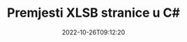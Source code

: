 ---
############################# Static ############################
layout: "auto-gen-merger"
date: 2022-10-26T09:12:20
draft: false
otherformats: odt one otp ott pdf pps ppsx ppt pptx rtf tex vdx vsdm vsdx vssm vssx

############################# Head ############################
head_title: "Premjesti XLSB stranice u C#"
head_description: "Premjestite stranice unutar XLSB dokumenta u C# na bilo koje mjesto pomoću API-ja za spajanje dokumenata."

############################# Header ############################
title: "Premjesti XLSB stranice u C#"
description: "Premjesti XLSB stranice s nekoliko redaka .NET koda."
bg_image: "https://cms.admin.containerize.com/templates/aspose/App_Themes/V3/images/bg/header1.png"
bg_overlay: false
button:
    enable: true
    icon: "fas fa-arrow-down"
    label: "Preuzmite besplatnu probnu verziju"
    link: "https://downloads.groupdocs.com/merger/net"

############################# SubMenu ############################
submenu:
    enable: true

    left:
        img_alt: "GroupDocs.Merger for .NET"
        image: "https://cms.admin.containerize.com/templates/groupdocs/images/product-logos/90x90-noborder/groupdocs-merger-net.png"
        product: "GroupDocs.Merger"
        platform: ".NET"

    middle:
        button:

            # button loop
            - link: "https://apireference.groupdocs.com/merger/net"
              text: "API Referenca"

            # button loop
            - link: "https://github.com/groupdocs-merger"
              text: "Primjeri koda"

            # button loop
            - link: "https://products.groupdocs.app/merger/family"
              text: "Demo snimke uživo"

            # button loop
            - link: "https://purchase.groupdocs.com/pricing/merger/net"
              text: "Cijene"

    right:
        link_download: "https://downloads.groupdocs.com/merger"
        link_learn: "https://docs.groupdocs.com/merger/net"
        link_buy: "https://purchase.groupdocs.com"

############################# About ############################
about:
    enable: true
    title: "O GroupDocs.Merger for .NET API-ju"
    content: |
        [GroupDocs.Merger for .NET](/hr/merger/net/) nudi jednostavno rješenje za sigurno spajanje i dijeljenje između širokog raspona formata dokumenata uključujući PDF, Microsoft Office (Word, Excel, PowerPoint , OneNote), OpenDocument, HTML, slike i mnoge druge unutar .NET aplikacija. Dodavanjem samo nekoliko redaka koda izvedite nekoliko operacija dokumenta kao što su premještanje, uklanjanje, rotacija, zamjena, izdvajanje ili promjena orijentacije stranica unutar dokumenata. API za spajanje dokumenata također podržava pregled stranica dokumenta kao slike za analizu strukture dokumenta, oblikovanja i sadržaja na stranici.
        
        GroupDocs.Merger API pravi je izbor za korporativna rješenja koja trebaju značajke premještanja stranica datoteka. Ovi API-ji dobro su podržani na svim glavnim operativnim sustavima i platformama uključujući .NET Framework, .NET Standard, .NET Core, Mono.

############################# Steps ############################
steps:
    enable: true
    title_left: "Premjesti XLSB stranice datoteke u .NET"
    content_left: |
        [GroupDocs.Merger for .NET](/hr/merger/net/) olakšava C# programerima premještanje stranica unutar XLSB datoteke implementacijom nekoliko jednostavnih koraka .
        
        * Inicijalizirajte **MoveOptions** da odredite trenutni i novi broj stranica.
        * Stvorite novu instancu **Merger** i proslijedite putanju izvornog dokumenta kao parametar konstruktora.
        * Pozovite **MovePage** i proslijedite objekt **MoveOptions**.
        * Pozovite **Save** i odredite put datoteke za spremanje rezultirajućeg dokumenta.

    title_right: "Zahtjevi sustava"
    content_right: |
        GroupDocs.Merger for .NET API-ji podržani su na svim glavnim platformama i operativnim sustavima. Prije izvršavanja koda u nastavku, provjerite imate li sljedeće preduvjete instalirane na vašem sustavu.

        * Operativni sustavi: Microsoft Windows, Linux, MacOS
        * Razvojna okruženja: Visual Studio, Xamarin, MonoDevelop
        * Okviri: .NET Framework, .NET Standard, .NET Core, Mono
        * Preuzmite najnoviju verziju GroupDocs.Merger for .NET s [NuGet](https://www.nuget.org/packages/groupdocs.merger)
         
    code: |
     {{% merger/additional-styles %}}
     {{< merger/code-merger title="Kako premjestiti XLSB stranice datoteke koristeći C# primjer koda">}}

        ```csharp    
        // Premjesti XLSB stranice datoteke pomoću API-ja GroupDocs.Merger
        int pageNumber = 6;
        int newPageNumber = 1;

        // Inicijalizirajte klasu MoveOptions da odredite trenutni i novi broj stranica
        MoveOptions moveOptions = new MoveOptions(pageNumber, newPageNumber);

        // Instancirajte spajanje s ulaznim XLSB dokumentom
        using (Merger merger = new Merger("input.xlsb"))
          {
            // Pozovite metodu MovePage i proslijedite joj objekt MoveOptions
            merger.MovePage(moveOptions);
    
            // Pozovite metodu Spremi i proslijedite željenu stazu datoteke za spremanje izlaznog dokumenta
            merger.Save("output.xlsb");
          }
        ```
     {{< /merger/code-merger >}}

############################# Demos ############################
demos:
    enable: true
    title: "Demonstracije uživo - premjesti XLSB stranice na mrežu"
    content: |
       Premjestite XLSB stranice datoteke upravo sada posjetom [GroupDocs.Merger Live Demos](https://products.groupdocs.app/splitter/move-pages/xlsb) web stranice.
       Demo uživo ima sljedeće prednosti.
        
############################# About Formats ############################
about_formats:
    enable: true

############################# More Formats ############################
more_formats:
    enable: true
    title: "Premjestite stranice drugih formata dokumenata"
    content: |
        .NET dokumentira API za spajanje i dijeljenje za formate datoteka i slike. Premjestite neke od popularnih formata datoteka kako je navedeno u nastavku.

############################# Back to top ###############################
back_to_top:
    enable: true
---